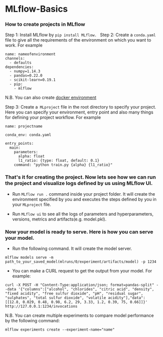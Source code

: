 # MLflow-Basics

### How to create projects in MLflow

Step 1: Install MLflow by ```pip install MLflow.
                            ```
Step 2: Create a `conda.yaml` file to give all the requirements of the environment on which you want to work. For example
```
name: nameofenvironment
channels:
  - defaults
dependencies:
  - numpy=1.14.3
  - pandas=0.22.0
  - scikit-learn=0.19.1
  - pip:
    - mlflow
```

N.B. You can also create [docker environment](https://www.mlflow.org/docs/latest/projects.html#project-environments)

Step 3: Create a` MLproject` file in the root directory to specify your project. Here you can specify your environment, entry point and also many things for defining your project workflow. For example

```
name: projectname

conda_env: conda.yaml

entry_points:
  main:
    parameters:
      alpha: float
      l1_ratio: {type: float, default: 0.1}
    command: "python train.py {alpha} {l1_ratio}"

```

### That's it for creating the project. Now lets see how we can run the project and visualize logs defined by us using MLflow UI.

* Run `MLflow run .` command inside your project folder. It will create the environment specified by you and executes the steps defined by you in your `MLproject` file.

* Run `MLflow ui` to see all the logs of parameters and hyperparameters, versions, metrics and artifacts(e.g. model.pkl).

### Now your model is ready to serve. Here is how you can serve your model.

* Run the following command. It will create the model server.

```
mlflow models serve -m path_to_your_saved_model(mlruns/0/experiment/artifacts/model) -p 1234
```

* You can make a CURL request to get the output from your model. For example: 

```
curl -X POST -H "Content-Type:application/json; format=pandas-split" --data '{"columns":["alcohol", "chlorides", "citric acid", "density", "fixed acidity", "free sulfur dioxide", "pH", "residual sugar", "sulphates", "total sulfur dioxide", "volatile acidity"],"data":[[12.8, 0.029, 0.48, 0.98, 6.2, 29, 3.33, 1.2, 0.39, 75, 0.66]]}' http://127.0.0.1:1234/invocations
```

N.B. You can create multiple experiments to compare model performance by the following command:

```
mlflow experiments create --experiment-name="name"

```












